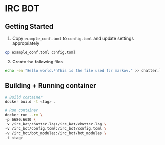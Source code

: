 # IRC BOT

## Getting Started
1. Copy `example_conf.toml` to `config.toml` and update settings appropriately
```bash
cp example_conf.toml config.toml
```
2. Create the following files
```bash
echo -en "Hello world.\nThis is the file used for markov." >> chatter.log 
```

## Building + Running container
```bash
# Build container
docker build -t <tag> .

# Run container
docker run --rm \
-p 6680:6680 \
-v /irc_bot/chatter.log:/irc_bot/chatter.log \
-v /irc_bot/config.toml:/irc_bot/config.toml \
-v /irc_bot/bot_modules:/irc_bot/bot_modules \
-t <tag>
```
